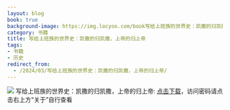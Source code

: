 ```yaml
---
layout: blog
book: true
background-image: https://img.locyoo.com/book写给上班族的世界史：凯撒的归凯撒，上帝的归上帝.jpg
category: 书籍
title: 写给上班族的世界史：凯撒的归凯撒，上帝的归上帝
tags:
- 书籍
- 历史
redirect_from:
  - /2024/03/写给上班族的世界史：凯撒的归凯撒，上帝的归上帝/
---
```

![](https://img.locyoo.com/book写给上班族的世界史：凯撒的归凯撒，上帝的归上帝.jpg)
写给上班族的世界史：凯撒的归凯撒，上帝的归上帝: <a name = "ref1" href="https://url18.ctfile.com/f/50983618-1449297967-ea1587?p=3619">点击下载</a>，访问密码请点击右上方“关于”自行查看